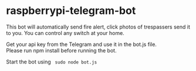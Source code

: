 # raspberrypi-telegram-bot
This bot will automatically send fire alert, click photos of trespassers send it to you. You can control any switch at your home.

Get your api key from the Telegram and use it in the bot.js file. <br>
Please run npm install before running the bot.

Start the bot using
<code>
sudo node bot.js
</code>
